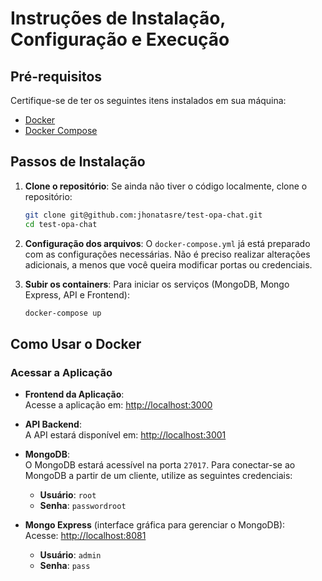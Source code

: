 # Instruções de Instalação, Configuração e Execução

## Pré-requisitos
Certifique-se de ter os seguintes itens instalados em sua máquina:
- [Docker](https://docs.docker.com/get-docker/)
- [Docker Compose](https://docs.docker.com/compose/install/)

## Passos de Instalação

1. **Clone o repositório**:
   Se ainda não tiver o código localmente, clone o repositório:

   ```bash
   git clone git@github.com:jhonatasre/test-opa-chat.git
   cd test-opa-chat
   ```

2. **Configuração dos arquivos**:
   O `docker-compose.yml` já está preparado com as configurações necessárias. Não é preciso realizar alterações adicionais, a menos que você queira modificar portas ou credenciais.

3. **Subir os containers**:
   Para iniciar os serviços (MongoDB, Mongo Express, API e Frontend):

   ```bash
   docker-compose up
   ```

## Como Usar o Docker

### Acessar a Aplicação

- **Frontend da Aplicação**:  
  Acesse a aplicação em: [http://localhost:3000](http://localhost:3000)

- **API Backend**:  
  A API estará disponível em: [http://localhost:3001](http://localhost:3001)

- **MongoDB**:  
  O MongoDB estará acessível na porta `27017`. Para conectar-se ao MongoDB a partir de um cliente, utilize as seguintes credenciais:
  - **Usuário**: `root`
  - **Senha**: `passwordroot`

- **Mongo Express** (interface gráfica para gerenciar o MongoDB):  
  Acesse: [http://localhost:8081](http://localhost:8081)
  - **Usuário**: `admin`
  - **Senha**: `pass`
